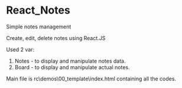 # React_Notes
Simple notes management

Create, edit, delete notes using React.JS

Used 2 var:
1) Notes - to display and manipulate notes data.
2) Board - to display and manipulate actual notes.

Main file is rc\demos\00_template\index.html containing all the codes.
